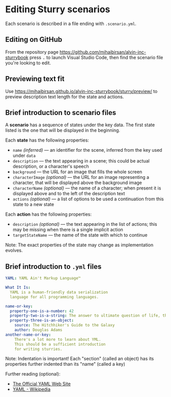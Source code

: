 # Editing Sturry scenarios

Each scenario is described in a file ending with `.scenario.yml`.

## Editing on GitHub

From the repository page <https://github.com/mihaibirsan/alvin-inc-sturrybook> press <kbd>.</kbd> to launch Visual Studio Code, then find the scenario file you're looking to edit.

## Previewing text fit

Use <https://mihaibirsan.github.io/alvin-inc-sturrybook/sturry/preview/> to preview description text length for the state and actions.

## Brief introduction to scenario files

A **scenario** has a sequence of states under the key data. The first state listed is the one that will be displayed in the beginning.

Each **state** has the following properties:
* `name` _(inferred)_ — an identifier for the scene, inferred from the key used under `data`
* `description` — the text appearing in a scene; this could be actual description, or a character's speech
* `background` — the URL for an image that fills the whole screen
* `characterImage` _(optional)_ — the URL for an image representing a character, that will be displayed above the background image
* `characterName` _(optional)_ — the name of a character; when present it is displayed above and to the left of the description text
* `actions` _(optional)_ — a list of options to be used a continuation from this state to a new state

Each **action** has the following properties:
* `description` _(optional)_ — the text appearing in the list of actions; this may be missing when there is a single implicit action
* `targetStateName` — the name of the state with which to continue

Note: The exact properties of the state may change as implementation evolves.

## Brief introduction to `.yml` files

```yml
YAML: YAML Ain't Markup Language™

What It Is:
  YAML is a human-friendly data serialization
  language for all programming languages.

name-or-key:
  property-one-is-a-number: 42
  property-two-is-a-string: The answer to ultimate question of life, the universe, and everything.
  property-three-is-an-object:
    source: The Hitchhiker's Guide to the Galaxy
    author: Douglas Adams
another-name-or-key:
    There's a lot more to learn about YML.
    This should be a sufficient introduction
    for writing sturries.
```

Note: Indentation is important! Each "section" (called an object) has its properties further indented than its "name" (called a key)

Further reading (optional):
* [The Official YAML Web Site](https://yaml.org/)
* [YAML - Wikipedia](https://en.wikipedia.org/wiki/YAML)